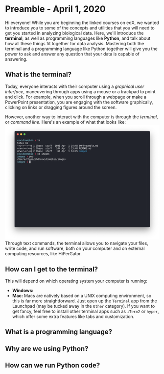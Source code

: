 # Preamble - April 1, 2020

Hi everyone!  While you are beginning the linked courses on edX, we wanted to
introduce you to some of the concepts and utilities that you will need to get
you started in analyzing biological data.  Here, we'll introduce the **terminal**,
as well as programming languages like **Python**, and talk about how all these things
fit together for data analysis.  Mastering both the terminal and a programming
language like Python together will give you the power to ask and answer any
question that your data is capable of answering.

## What is the terminal?
Today, everyone interacts with their computer using a _graphical user interface_,
maneuvering through apps using a mouse or a trackpad to point and click.  For
example, when you scroll through a webpage or make a PowerPoint presentation,
you are engaging with the software graphically, clicking on links or dragging
figures around the screen.

However, another way to interact with the computer is through the _terminal_, or
_command line_.  Here's an example of what that looks like:
![terminal](images/000_terminal.png)
Through text commands, the terminal allows you to navigate your files, write code,
and run software, both on your computer and on external computing resources, like
HiPerGator.

## How can I get to the terminal?
This will depend on which operating system your computer is running:
  - **Windows:**
  - **Mac:** Macs are natively based on a UNIX computing environment, so this is far more straightforward.  Just open up the `Terminal` app from the Launchpad (may be tucked away in the `Other` category).  If you want to get fancy, feel free to install other terminal apps such as `iTerm2` or `hyper`, which offer some extra features like tabs and customization.

## What is a programming language?

## Why are we using Python?

## How can we run Python code?

